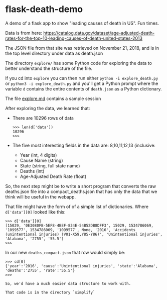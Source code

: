 # flask-death-demo
A demo of a flask app to show "leading causes of death in US".  Fun times.

Data is from here: <https://catalog.data.gov/dataset/age-adjusted-death-rates-for-the-top-10-leading-causes-of-death-united-states-2013>

The JSON file from that site was retrieved on November 21, 2018, and is in the top level directory under data as death.json

The directory `explore/` has some Python code for exploring the data to better understand the structure of the file.

If you cd into `explore` you can then run either `python -i explore_death.py` or `python3 -i explore_death.py` and
you'll get a Python prompt where the variable `d` contains the entire contents of `death.json` as a Python dictionary.

The file [explore.md](explore.md) contains a sample session 

After exploring the data, we learned that:
* There are 10296 rows of data

   ```
   >>> len(d['data'])
   10296
   >>> 
   ```   
* The five most interesting fields in the data are: 8,10,11,12,13 (inclusive:
   * Year (int, 4 digits)
   * Cause Name (string)
   * State (string, full state name)
   * Deaths (int)
   * Age-Adjusted Death Rate (float)
   
So, the next step might be to write a short program that converts the raw deaths.json file into a compact_deaths.json
that has only the data that we think will be useful in the webapp.

That file might have the form of of a simple list of dictionaries.  Where `d['data'][0]` looked like this:

```
>>> d['data'][0]
[15029, '0E3080FB-5EF8-4BEF-834E-54B52DB8DFF3', 15029, 1534786069, '1099577', 1534786069, '1099577', None, '2016', 'Accidents (unintentional injuries) (V01-X59,Y85-Y86)', 'Unintentional injuries', 'Alabama', '2755', '55.5']
>>> 
```

In our new `deaths_compact.json` that row would simply be:

```
>>> cd[0]
{'year':'2016', 'cause':'Unintentional injuries', 'state':'Alabama', 'deaths':'2755', 'rate':'55.5'}
>>> 

So, we'd have a much easier data structure to work with.

That code is in the directory `simplify`
